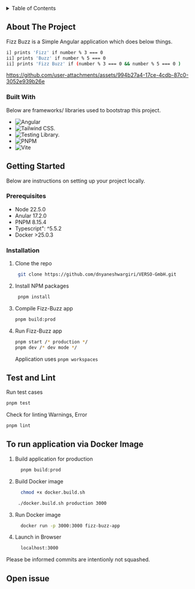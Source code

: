 <!-- TABLE OF CONTENTS -->
<details>
  <summary>Table of Contents</summary>
  <ol>
    <li>
      <a href="#about-the-project">About The Project</a>
      <ul>
        <li><a href="#built-with">Built With</a></li>
      </ul>
    </li>
    <li>
      <a href="#getting-started">Getting Started</a>
      <ul>
        <li><a href="#prerequisites">Prerequisites</a></li>
        <li><a href="#installation">Installation</a></li>
      </ul>
    </li>
    <li><a href="#usage">Usage</a></li>
  </ol>
</details>

<!-- ABOUT THE PROJECT -->

## About The Project

Fizz Buzz is a Simple Angular application which does below things.

```sh
i] prints 'Fizz' if number % 3 === 0
ii] prints 'Buzz' if number % 5 === 0
ii] prints 'Fizz Buzz' if (number % 3 === 0 && number % 5 === 0 )
```


https://github.com/user-attachments/assets/994b27a4-17ce-4cdb-87c0-3052e939b26e


### Built With

Below are frameworks/ libraries used to bootstrap this project.

- ![Angular](https://img.shields.io/badge/angular-%2320232a.svg?style=for-the-badge&logo=angular&logoColor=%2361DAFB)
- ![Tailwind CSS.](https://img.shields.io/badge/tailwind-css-%2320232a.svg?style=for-the-badge&logo=tailwind-css&logoColor=%2361DAFB)
- ![Testing Library.](https://img.shields.io/badge/testing-library%2320232a.svg?style=for-the-badge&logo=testing-library)
- ![PNPM](https://img.shields.io/badge/pnpm-%232C8EBB.svg?style=for-the-badge&logo=pnpm&logoColor=white)
- ![Vite](https://img.shields.io/badge/vite-%23646CFF.svg?style=for-the-badge&logo=vite&logoColor=white)

## Getting Started

Below are instructions on setting up your project locally.

### Prerequisites

- Node 22.5.0
- Anular 17.2.0
- PNPM 8.15.4
- Typescript": ^5.5.2
- Docker >25.0.3

### Installation

1. Clone the repo
   ```sh
    git clone https://github.com/dnyaneshwargiri/VERSO-GmbH.git
   ```
2. Install NPM packages
   ```sh
    pnpm install
   ```
3. Compile Fizz-Buzz app

   ```sh
   pnpm build:prod
   ```

4. Run Fizz-Buzz app

   ```sh
   pnpm start /* production */
   pnpm dev /* dev mode */
   ```

   Application uses `pnpm workspaces`

## Test and Lint

Run test cases

```sh
pnpm test
```

Check for linting Warnings, Error

```sh
pnpm lint
```

## To run application via Docker Image

1. Build application for production
   ```sh
     pnpm build:prod
   ```
2. Build Docker image
   ```sh
     chmod +x docker.build.sh
   ```
   ```sh
    ./docker.build.sh production 3000
   ```
3. Run Docker image
   ```sh
     docker run -p 3000:3000 fizz-buzz-app
   ```
4. Launch in Browser
   ```sh
     localhost:3000
   ```

Please be informed commits are intentionly not squashed.

## Open issue
